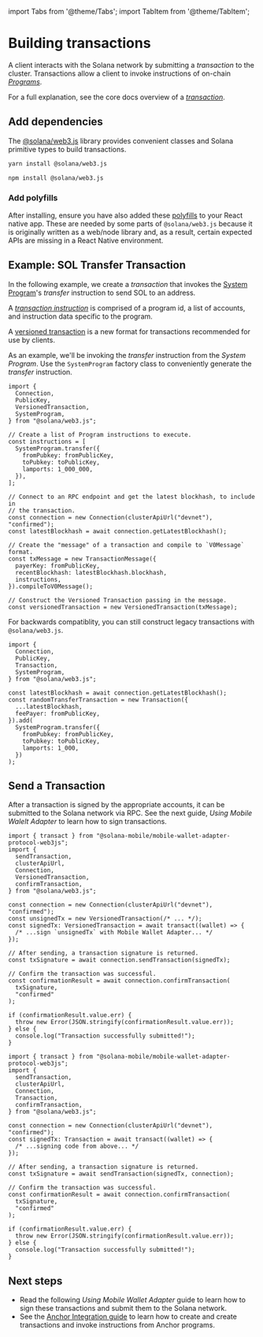 import Tabs from '@theme/Tabs';
import TabItem from '@theme/TabItem';

# Building transactions

A client interacts with the Solana network by submitting a _transaction_ to the cluster. Transactions
allow a client to invoke instructions of on-chain [_Programs_](https://docs.solana.com/developing/intro/programs).

For a full explanation, see the core docs overview of a [_transaction_](https://docs.solana.com/developing/programming-model/transactions).

## Add dependencies

The [@solana/web3.js](https://github.com/solana-labs/solana-web3.js) library provides convenient classes and Solana primitive types to build transactions.

<Tabs>
<TabItem value="yarn" label="yarn">

```bash
yarn install @solana/web3.js
```

</TabItem>
<TabItem value="npm" label="npm">

```bash
npm install @solana/web3.js
```

</TabItem>
</Tabs>

### Add polyfills

After installing, ensure you have also added these [polyfills](/react-native/polyfill-guides/web3-js) to your React native app.
These are needed by some parts of `@solana/web3.js` because it is originally written as a web/node library and, as a result, certain expected APIs are missing in a React Native environment.

## Example: SOL Transfer Transaction

In the following example, we create a _transaction_ that invokes the [System Program](https://docs.solana.com/developing/runtime-facilities/programs#system-program)'s _transfer_ instruction to send SOL to an address.

A _[transaction instruction](https://docs.solana.com/developing/programming-model/transactions#instructions)_ is comprised of a program id, a list of accounts, and instruction data specific to the program.

<Tabs>
<TabItem value="versionedTransaction" label="Versioned Transactions">

A [versioned transaction](https://docs.solana.com/developing/versioned-transactions) is a new format for transactions recommended for use by clients.

As an example, we'll be invoking the _transfer_ instruction from the _System Program_. Use the `SystemProgram` factory class
to conveniently generate the _transfer_ instruction.

```tsx
import {
  Connection,
  PublicKey,
  VersionedTransaction,
  SystemProgram,
} from "@solana/web3.js";

// Create a list of Program instructions to execute.
const instructions = [
  SystemProgram.transfer({
    fromPubkey: fromPublicKey,
    toPubkey: toPublicKey,
    lamports: 1_000_000,
  }),
];

// Connect to an RPC endpoint and get the latest blockhash, to include in
// the transaction.
const connection = new Connection(clusterApiUrl("devnet"), "confirmed");
const latestBlockhash = await connection.getLatestBlockhash();

// Create the "message" of a transaction and compile to `V0Message` format.
const txMessage = new TransactionMessage({
  payerKey: fromPublicKey,
  recentBlockhash: latestBlockhash.blockhash,
  instructions,
}).compileToV0Message();

// Construct the Versioned Transaction passing in the message.
const versionedTransaction = new VersionedTransaction(txMessage);
```

</TabItem>
<TabItem value="legacyTransaction" label="Legacy Transactions">

For backwards compatiblity, you can still construct legacy transactions with `@solana/web3.js`.

```tsx
import {
  Connection,
  PublicKey,
  Transaction,
  SystemProgram,
} from "@solana/web3.js";

const latestBlockhash = await connection.getLatestBlockhash();
const randomTransferTransaction = new Transaction({
  ...latestBlockhash,
  feePayer: fromPublicKey,
}).add(
  SystemProgram.transfer({
    fromPubkey: fromPublicKey,
    toPubkey: toPublicKey,
    lamports: 1_000,
  })
);
```

</TabItem>
</Tabs>

## Send a Transaction

After a transaction is signed by the appropriate accounts, it can be submitted to the Solana network via RPC. See the
next guide, _Using Mobile Walelt Adapter_ to learn how to sign transactions.

<Tabs>
<TabItem value="versionedTransaction" label="Versioned Transactions">

```tsx
import { transact } from "@solana-mobile/mobile-wallet-adapter-protocol-web3js";
import {
  sendTransaction,
  clusterApiUrl,
  Connection,
  VersionedTransaction,
  confirmTransaction,
} from "@solana/web3.js";

const connection = new Connection(clusterApiUrl("devnet"), "confirmed");
const unsignedTx = new VersionedTransaction(/* ... */);
const signedTx: VersionedTransaction = await transact((wallet) => {
  /* ...sign `unsignedTx` with Mobile Wallet Adapter... */
});

// After sending, a transaction signature is returned.
const txSignature = await connection.sendTransaction(signedTx);

// Confirm the transaction was successful.
const confirmationResult = await connection.confirmTransaction(
  txSignature,
  "confirmed"
);

if (confirmationResult.value.err) {
  throw new Error(JSON.stringify(confirmationResult.value.err));
} else {
  console.log("Transaction successfully submitted!");
}
```

</TabItem>
<TabItem value="legacyTransaction" label="Legacy Transactions">

```tsx
import { transact } from "@solana-mobile/mobile-wallet-adapter-protocol-web3js";
import {
  sendTransaction,
  clusterApiUrl,
  Connection,
  Transaction,
  confirmTransaction,
} from "@solana/web3.js";

const connection = new Connection(clusterApiUrl("devnet"), "confirmed");
const signedTx: Transaction = await transact((wallet) => {
  /* ...signing code from above... */
});

// After sending, a transaction signature is returned.
const txSignature = await sendTransaction(signedTx, connection);

// Confirm the transaction was successful.
const confirmationResult = await connection.confirmTransaction(
  txSignature,
  "confirmed"
);

if (confirmationResult.value.err) {
  throw new Error(JSON.stringify(confirmationResult.value.err));
} else {
  console.log("Transaction successfully submitted!");
}
```

</TabItem>
</Tabs>

## Next steps

- Read the following _Using Mobile Wallet Adapter_ guide to learn how to sign these transactions and submit them to the Solana network.
- See the [Anchor Integration guide](/react-native/anchor_integration) to learn how to create and create transactions and invoke instructions from Anchor programs.
